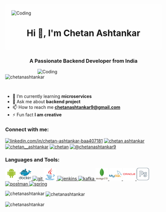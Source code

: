  <div style="background-color: rgba(255, 255, 255, 0.8); padding: 20px; border-radius: 10px;">
  <img align="top" alt="Coding" width="400" src="https://raw.githubusercontent.com/punitkmryh/punitkmryh/master/Developer.gif">
    <h1 align="center">Hi 👋, I'm Chetan Ashtankar</h1>
  </div>
<h3 align="center">A Passionate Backend Developer from India</h3>
<img align="right" alt="Coding" width="400" src="https://raw.githubusercontent.com/punitkmryh/punitkmryh/master/Developer.gif">
<p align="left"> <img src="https://komarev.com/ghpvc/?username=chetanashtankar&label=Profile%20views&color=0e75b6&style=flat" alt="chetanashtankar" /> </p>

<p align="left"> <a href="https://twitter.com/" target="blank"><img src="https://img.shields.io/twitter/follow/?logo=twitter&style=for-the-badge" alt="" /></a> </p>

- 🌱 I’m currently learning **microservices**
- 💬 Ask me about **backend project**
- 📫 How to reach me **chetanashtankar9@gmail.com**
- ⚡ Fun fact **I am creative**

<h3 align="left">Connect with me:</h3>
<p align="left">
<a href="https://linkedin.com/in/linkedin.com/in/chetan-ashtankar-baa407181" target="blank"><img align="center" src="https://raw.githubusercontent.com/rahuldkjain/github-profile-readme-generator/master/src/images/icons/Social/linked-in-alt.svg" alt="linkedin.com/in/chetan-ashtankar-baa407181" height="30" width="40" /></a>
<a href="https://fb.com/chetan ashtankar" target="blank"><img align="center" src="https://raw.githubusercontent.com/rahuldkjain/github-profile-readme-generator/master/src/images/icons/Social/facebook.svg" alt="chetan ashtankar" height="30" width="40" /></a>
<a href="https://instagram.com/chetan__ashtankar" target="blank"><img align="center" src="https://raw.githubusercontent.com/rahuldkjain/github-profile-readme-generator/master/src/images/icons/Social/instagram.svg" alt="chetan__ashtankar" height="30" width="40" /></a>
<a href="https://www.youtube.com/c/chetan" target="blank"><img align="center" src="https://raw.githubusercontent.com/rahuldkjain/github-profile-readme-generator/master/src/images/icons/Social/youtube.svg" alt="chetan" height="30" width="40" /></a>
<a href="https://www.hackerrank.com/@chetanashtankar9" target="blank"><img align="center" src="https://raw.githubusercontent.com/rahuldkjain/github-profile-readme-generator/master/src/images/icons/Social/hackerrank.svg" alt="@chetanashtankar9" height="30" width="40" /></a>
</p>

<h3 align="left">Languages and Tools:</h3>
<p align="left"> <a href="https://developer.android.com" target="_blank" rel="noreferrer"> <img src="https://raw.githubusercontent.com/devicons/devicon/master/icons/android/android-original-wordmark.svg" alt="android" width="40" height="40"/> </a> <a href="https://www.docker.com/" target="_blank" rel="noreferrer"> <img src="https://raw.githubusercontent.com/devicons/devicon/master/icons/docker/docker-original-wordmark.svg" alt="docker" width="40" height="40"/> </a> <a href="https://git-scm.com/" target="_blank" rel="noreferrer"> <img src="https://www.vectorlogo.zone/logos/git-scm/git-scm-icon.svg" alt="git" width="40" height="40"/> </a> <a href="https://www.java.com" target="_blank" rel="noreferrer"> <img src="https://raw.githubusercontent.com/devicons/devicon/master/icons/java/java-original.svg" alt="java" width="40" height="40"/> </a> <a href="https://www.jenkins.io" target="_blank" rel="noreferrer"> <img src="https://www.vectorlogo.zone/logos/jenkins/jenkins-icon.svg" alt="jenkins" width="40" height="40"/> </a> <a href="https://kafka.apache.org/" target="_blank" rel="noreferrer"> <img src="https://www.vectorlogo.zone/logos/apache_kafka/apache_kafka-icon.svg" alt="kafka" width="40" height="40"/> </a> <a href="https://www.mongodb.com/" target="_blank" rel="noreferrer"> <img src="https://raw.githubusercontent.com/devicons/devicon/master/icons/mongodb/mongodb-original-wordmark.svg" alt="mongodb" width="40" height="40"/> </a> <a href="https://www.mysql.com/" target="_blank" rel="noreferrer"> <img src="https://raw.githubusercontent.com/devicons/devicon/master/icons/mysql/mysql-original-wordmark.svg" alt="mysql" width="40" height="40"/> </a> <a href="https://www.oracle.com/" target="_blank" rel="noreferrer"> <img src="https://raw.githubusercontent.com/devicons/devicon/master/icons/oracle/oracle-original.svg" alt="oracle" width="40" height="40"/> </a> <a href="https://www.photoshop.com/en" target="_blank" rel="noreferrer"> <img src="https://raw.githubusercontent.com/devicons/devicon/master/icons/photoshop/photoshop-line.svg" alt="photoshop" width="40" height="40"/> </a> <a href="https://postman.com" target="_blank" rel="noreferrer"> <img src="https://www.vectorlogo.zone/logos/getpostman/getpostman-icon.svg" alt="postman" width="40" height="40"/> </a> <a href="https://spring.io/" target="_blank" rel="noreferrer"> <img src="https://www.vectorlogo.zone/logos/springio/springio-icon.svg" alt="spring" width="40" height="40"/> </a> </p>

<p><img align="left" src="https://github-readme-stats.vercel.app/api/top-langs?username=chetanashtankar&show_icons=true&locale=en&layout=compact" alt="chetanashtankar" /></p>

<p>&nbsp;<img align="center" src="https://github-readme-stats.vercel.app/api?username=chetanashtankar&show_icons=true&locale=en" alt="chetanashtankar" /></p>

<p><img align="center" src="https://github-readme-streak-stats.herokuapp.com/?user=chetanashtankar&" alt="chetanashtankar" /></p>

